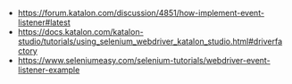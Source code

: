 
- https://forum.katalon.com/discussion/4851/how-implement-event-listener#latest
- https://docs.katalon.com/katalon-studio/tutorials/using_selenium_webdriver_katalon_studio.html#driverfactory
- https://www.seleniumeasy.com/selenium-tutorials/webdriver-event-listener-example
